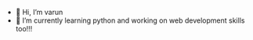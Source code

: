 - 👋 Hi, I’m varun
- 🌱 I’m currently learning python and working on web development skills too!!! 


<!---
vsharma12/vsharma12 is a ✨ special ✨ repository because its `README.md` (this file) appears on your GitHub profile.
You can click the Preview link to take a look at your changes.
--->
